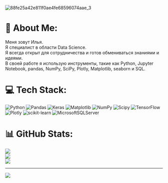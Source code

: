 ![88fe25a42e811f0ae4fe68596074aae_3](https://github.com/user-attachments/assets/5876bbf4-95eb-4ea3-adfa-3f350f809b64)
# 💫 About Me:
Меня зовут Илья. <br>Я специалист в области Data Science. <br>Я всегда открыт для сотрудничества и готов обмениваться знаниями и идеями.<br>В своей работе я использую инструменты, такие как Python, Jupyter Notebook, pandas, NumPy, SciPy, Plotly, Matplotlib, seaborn и SQL.


# 💻 Tech Stack:
![Python](https://img.shields.io/badge/python-3670A0?style=for-the-badge&logo=python&logoColor=ffdd54) ![Pandas](https://img.shields.io/badge/pandas-%23150458.svg?style=for-the-badge&logo=pandas&logoColor=white) ![Keras](https://img.shields.io/badge/Keras-%23D00000.svg?style=for-the-badge&logo=Keras&logoColor=white) ![Matplotlib](https://img.shields.io/badge/Matplotlib-%23ffffff.svg?style=for-the-badge&logo=Matplotlib&logoColor=black) ![NumPy](https://img.shields.io/badge/numpy-%23013243.svg?style=for-the-badge&logo=numpy&logoColor=white) ![Scipy](https://img.shields.io/badge/SciPy-%230C55A5.svg?style=for-the-badge&logo=scipy&logoColor=%white) ![TensorFlow](https://img.shields.io/badge/TensorFlow-%23FF6F00.svg?style=for-the-badge&logo=TensorFlow&logoColor=white) ![Plotly](https://img.shields.io/badge/Plotly-%233F4F75.svg?style=for-the-badge&logo=plotly&logoColor=white) ![scikit-learn](https://img.shields.io/badge/scikit--learn-%23F7931E.svg?style=for-the-badge&logo=scikit-learn&logoColor=white) ![MicrosoftSQLServer](https://img.shields.io/badge/Microsoft%20SQL%20Server-CC2927?style=for-the-badge&logo=microsoft%20sql%20server&logoColor=white)
# 📊 GitHub Stats:
![](https://github-readme-stats.vercel.app/api?username=DataPandasprof,&theme=dark&hide_border=false&include_all_commits=false&count_private=false)<br/>
![](https://nirzak-streak-stats.vercel.app/?user=DataPandasprof,&theme=dark&hide_border=false)<br/>
![](https://github-readme-stats.vercel.app/api/top-langs/?username=DataPandasprof,&theme=dark&hide_border=false&include_all_commits=false&count_private=false&layout=compact)

---
[![](https://visitcount.itsvg.in/api?id=DataPandasprof,&icon=0&color=0)](https://visitcount.itsvg.in)

<!-- Proudly created with GPRM ( https://gprm.itsvg.in ) -->
